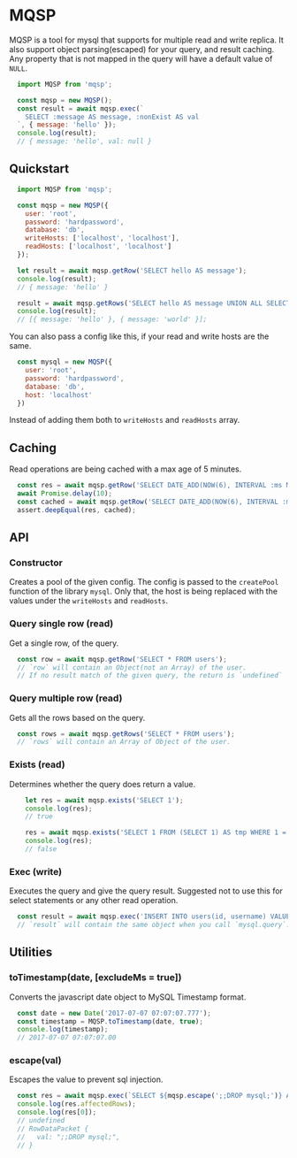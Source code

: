 # MQSP

MQSP is a tool for mysql that supports for multiple read and write replica.
It also support object parsing(escaped) for your query, and result caching.
Any property that is not mapped in the query will have a default value of `NULL`.

```javascript
  import MQSP from 'mqsp';

  const mqsp = new MQSP();
  const result = await mqsp.exec(`
    SELECT :message AS message, :nonExist AS val
  `, { message: 'hello' });
  console.log(result);
  // { message: 'hello', val: null }
```

## Quickstart
```javascript
  import MQSP from 'mqsp';

  const mqsp = new MQSP({
    user: 'root',
    password: 'hardpassword',
    database: 'db',
    writeHosts: ['localhost', 'localhost'],
    readHosts: ['localhost', 'localhost']
  });

  let result = await mqsp.getRow('SELECT hello AS message');
  console.log(result);
  // { message: 'hello' }

  result = await mqsp.getRows('SELECT hello AS message UNION ALL SELECT world AS message');
  console.log(result);
  // [{ message: 'hello' }, { message: 'world' }];
```
You can also pass a config like this, if your read and write hosts are the same.
```javascript
  const mysql = new MQSP({
    user: 'root',
    password: 'hardpassword',
    database: 'db',
    host: 'localhost'
  })
```
Instead of adding them both to `writeHosts` and `readHosts` array.

## Caching
Read operations are being cached with a max age of 5 minutes.

```javascript
  const res = await mqsp.getRow('SELECT DATE_ADD(NOW(6), INTERVAL :ms MICROSECOND)', { ms: 777 });
  await Promise.delay(10);
  const cached = await mqsp.getRow('SELECT DATE_ADD(NOW(6), INTERVAL :ms MICROSECOND)', { ms: 777 });
  assert.deepEqual(res, cached);
```

## API
### Constructor
Creates a pool of the given config. The config is passed to the `createPool` function
of the library `mysql`. Only that, the host is being replaced with the values under
the `writeHosts` and `readHosts`.

### Query single row (read)
Get a single row, of the query.
```javascript
  const row = await mqsp.getRow('SELECT * FROM users');
  // `row` will contain an Object(not an Array) of the user.
  // If no result match of the given query, the return is `undefined`
```

### Query multiple row (read)
Gets all the rows based on the query.
```javascript
  const rows = await mqsp.getRows('SELECT * FROM users');
  // `rows` will contain an Array of Object of the user.
```

### Exists (read)
Determines whether the query does return a value.
```javascript
    let res = await mqsp.exists('SELECT 1');
    console.log(res);
    // true

    res = await mqsp.exists('SELECT 1 FROM (SELECT 1) AS tmp WHERE 1 = 0');
    console.log(res);
    // false
```

### Exec (write)
Executes the query and give the query result. Suggested not to use this for select statements or any other read operation.
```javascript
  const result = await mqsp.exec('INSERT INTO users(id, username) VALUES (:id, :username)', { id: 482, username: 'John Doe'});
  // `result` will contain the same object when you call `mysql.query`.
```

## Utilities
### toTimestamp(date, [excludeMs = true])
Converts the javascript date object to MySQL Timestamp format.

```javascript
  const date = new Date('2017-07-07 07:07:07.777');
  const timestamp = MQSP.toTimestamp(date, true);
  console.log(timestamp);
  // 2017-07-07 07:07:07.00
```
### escape(val)
Escapes the value to prevent sql injection.
```javascript
  const res = await mqsp.exec(`SELECT ${mqsp.escape(';;DROP mysql;')} AS val`);
  console.log(res.affectedRows);
  console.log(res[0]);
  // undefined
  // RowDataPacket {
  //   val: ";;DROP mysql;",
  // }
```

